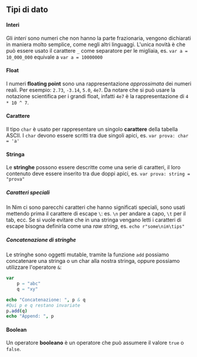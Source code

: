 ## Tipi di dato
#### Interi
Gli _interi_ sono numeri che non hanno la parte frazionaria, vengono dichiarati in maniera molto semplice, come negli altri linguaggi.
L'unica novità è che può essere usato il carattere `_` come separatore per le migliaia, es. `var a = 10_000_000` equivale a `var a = 10000000`

#### Float
I numeri __floating point__ sono una rappresentazione _approssimata_ dei numeri reali.
Per esempio: `2.73`, `-3.14`, `5.0`, `4e7`. Da notare che si può usare la notazione scientifica per i grandi float, infatti `4e7` è la rappresentazione di `4 * 10 ^ 7`.

#### Carattere
Il tipo `char` è usato per rappresentare un singolo __carattere__ della tabella ASCII.
I `char` devono essere scritti tra due singoli apici, es. `var prova: char = 'a'`

#### Stringa
Le __stringhe__ possono essere descritte come una serie di caratteri, il loro contenuto deve essere inserito tra due doppi apici, es. `var prova: string = "prova"`

##### Caratteri speciali
In Nim ci sono parecchi caratteri che hanno significati speciali, sono usati mettendo prima il carattere di escape `\`: es. `\n` per andare a capo, `\t` per il tab, ecc.
Se si vuole evitare che in una stringa vengano letti i caratteri di escape bisogna definirla come una _raw string_, es. `echo r"some\nim\tips"`

##### Concatenazione di stringhe
Le stringhe sono oggetti mutable, tramite la funzione `add` possiamo concatenare una stringa o un char alla nostra stringa, oppure possiamo utilizzare l'operatore `&`:
```nim
var
	p = "abc"
	q = "xy"

echo "Concatenazione: ", p & q
#Qui p e q restano invariate
p.add(q)
echo "Append: ", p
```

#### Boolean
Un operatore __booleano__ è un operatore che può assumere il valore `true` o `false`.